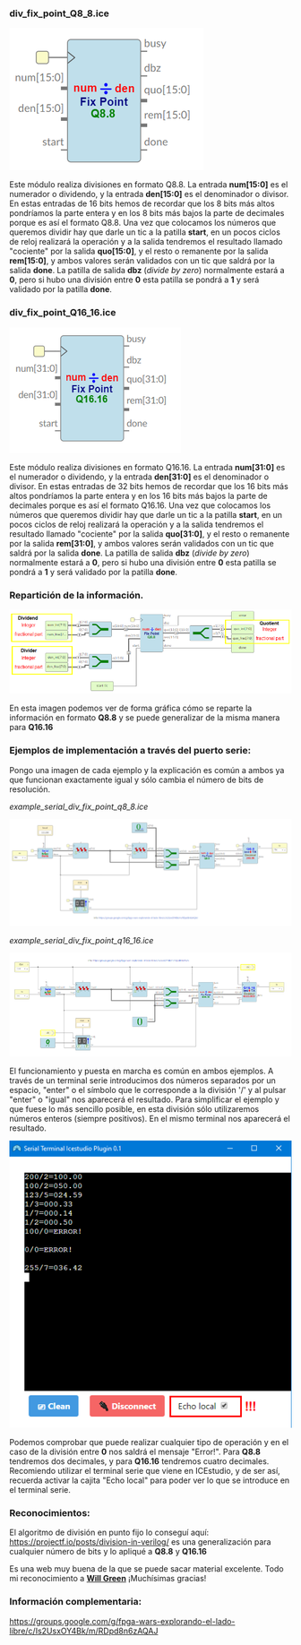 ### div_fix_point_Q8_8.ice

![](https://github.com/Democrito/repositorios/blob/master/Maths/div_fix_point/images/div_fix_point_Q8_8.PNG)

Este módulo realiza divisiones en formato Q8.8. La entrada **num[15:0]** es el numerador o dividendo, y la entrada **den[15:0]** es el denominador o divisor. En estas entradas de 16 bits hemos de recordar que los 8 bits más altos pondríamos la parte entera y en los 8 bits más bajos la parte de decimales porque es así el formato Q8.8. Una vez que colocamos los números que queremos dividir hay que darle un tic a la patilla **start**, en un pocos ciclos de reloj realizará la operación y a la salida tendremos el resultado llamado "cociente" por la salida **quo[15:0]**, y el resto o remanente por la salida **rem[15:0]**, y ambos valores serán validados con un tic que saldrá por la salida **done**. La patilla de salida **dbz** (*divide by zero*) normalmente estará a **0**, pero si hubo una división entre **0** esta patilla se pondrá a **1** y será validado por la patilla **done**.

### div_fix_point_Q16_16.ice

![](https://github.com/Democrito/repositorios/blob/master/Maths/div_fix_point/images/div_fix_point_Q16_16.PNG)

Este módulo realiza divisiones en formato Q16.16. La entrada **num[31:0]** es el numerador o dividendo, y la entrada **den[31:0]** es el denominador o divisor. En estas entradas de 32 bits hemos de recordar que los 16 bits más altos pondríamos la parte entera y en los 16 bits más bajos la parte de decimales porque es así el formato Q16.16. Una vez que colocamos los números que queremos dividir hay que darle un tic a la patilla **start**, en un pocos ciclos de reloj realizará la operación y a la salida tendremos el resultado llamado "cociente" por la salida **quo[31:0]**, y el resto o remanente por la salida **rem[31:0]**, y ambos valores serán validados con un tic que saldrá por la salida **done**. La patilla de salida **dbz** (*divide by zero*) normalmente estará a **0**, pero si hubo una división entre **0** esta patilla se pondrá a **1** y será validado por la patilla **done**.

### Repartición de la información.

![](https://github.com/Democrito/repositorios/blob/master/Maths/div_fix_point/images/Inside_fix_point_Q8_8.png)

En esta imagen podemos ver de forma gráfica cómo se reparte la información en formato **Q8.8** y se puede generalizar de la misma manera para **Q16.16**


### Ejemplos de implementación a través del puerto serie:

Pongo una imagen de cada ejemplo y la explicación es común a ambos ya que funcionan exactamente igual y sólo cambia el número de bits de resolución.

*example_serial_div_fix_point_q8_8.ice*

![](https://github.com/Democrito/repositorios/blob/master/Maths/div_fix_point/images/example_serial_div_fix_point_q8_8.PNG)

*example_serial_div_fix_point_q16_16.ice*

![](https://github.com/Democrito/repositorios/blob/master/Maths/div_fix_point/images/example_serial_div_fix_point_q16_16.PNG)

El funcionamiento y puesta en marcha es común en ambos ejemplos. A través de un terminal serie introducimos dos números separados por un espacio, "enter" o el símbolo que le corresponde a la división '/' y al pulsar "enter" o "igual" nos aparecerá el resultado. Para simplificar el ejemplo y que fuese lo más sencillo posible, en esta división sólo utilizaremos números enteros (siempre positivos). En el mismo terminal nos aparecerá el resultado.

![](https://github.com/Democrito/repositorios/blob/master/Maths/div_fix_point/images/example_div_q8_8_serial_terminal.png)

Podemos comprobar que puede realizar cualquier tipo de operación y en el caso de la división entre **0** nos saldrá el mensaje "Error!". Para **Q8.8** tendremos dos decimales, y para **Q16.16** tendremos cuatro decimales. Recomiendo utilizar el terminal serie que viene en ICEstudio, y de ser así, recuerda activar la cajita "Echo local" para poder ver lo que se introduce en el terminal serie.

### Reconocimientos:

El algoritmo de división en punto fijo lo conseguí aquí: https://projectf.io/posts/division-in-verilog/ es una generalización para cualquier número de bits y lo apliqué a **Q8.8** y **Q16.16**

Es una web muy buena de la que se puede sacar material excelente. Todo mi reconocimiento a [**Will Green**](https://github.com/projf/projf-explore) ¡Muchísimas gracias!

### Información complementaria:

https://groups.google.com/g/fpga-wars-explorando-el-lado-libre/c/Is2UsxOY4Bk/m/RDpd8n6zAQAJ
